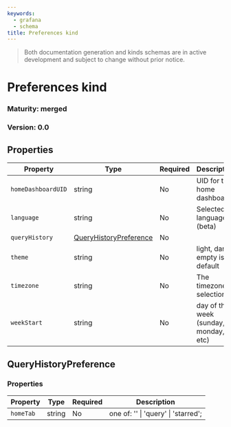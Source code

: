```yaml
---
keywords:
  - grafana
  - schema
title: Preferences kind
---
```

> Both documentation generation and kinds schemas are in active development and subject to change without prior notice.

# Preferences kind

### Maturity: merged
### Version: 0.0

## Properties

| Property           | Type                                              | Required | Description                           |
|--------------------|---------------------------------------------------|----------|---------------------------------------|
| `homeDashboardUID` | string                                            | No       | UID for the home dashboard            |
| `language`         | string                                            | No       | Selected language (beta)              |
| `queryHistory`     | [QueryHistoryPreference](#queryhistorypreference) | No       |                                       |
| `theme`            | string                                            | No       | light, dark, empty is default         |
| `timezone`         | string                                            | No       | The timezone selection                |
| `weekStart`        | string                                            | No       | day of the week (sunday, monday, etc) |

## QueryHistoryPreference

### Properties

| Property  | Type   | Required | Description                                 |
|-----------|--------|----------|---------------------------------------------|
| `homeTab` | string | No       | one of: '' &#124; 'query' &#124; 'starred'; |


